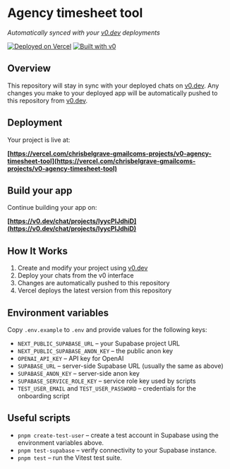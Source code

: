 # Agency timesheet tool

*Automatically synced with your [v0.dev](https://v0.dev) deployments*

[![Deployed on Vercel](https://img.shields.io/badge/Deployed%20on-Vercel-black?style=for-the-badge&logo=vercel)](https://vercel.com/chrisbelgrave-gmailcoms-projects/v0-agency-timesheet-tool)
[![Built with v0](https://img.shields.io/badge/Built%20with-v0.dev-black?style=for-the-badge)](https://v0.dev/chat/projects/lyycPIJdhiD)

## Overview

This repository will stay in sync with your deployed chats on [v0.dev](https://v0.dev).
Any changes you make to your deployed app will be automatically pushed to this repository from [v0.dev](https://v0.dev).

## Deployment

Your project is live at:

**[https://vercel.com/chrisbelgrave-gmailcoms-projects/v0-agency-timesheet-tool](https://vercel.com/chrisbelgrave-gmailcoms-projects/v0-agency-timesheet-tool)**

## Build your app

Continue building your app on:

**[https://v0.dev/chat/projects/lyycPIJdhiD](https://v0.dev/chat/projects/lyycPIJdhiD)**

## How It Works

1. Create and modify your project using [v0.dev](https://v0.dev)
2. Deploy your chats from the v0 interface
3. Changes are automatically pushed to this repository
4. Vercel deploys the latest version from this repository

## Environment variables

Copy `.env.example` to `.env` and provide values for the following keys:

- `NEXT_PUBLIC_SUPABASE_URL` – your Supabase project URL
- `NEXT_PUBLIC_SUPABASE_ANON_KEY` – the public anon key
- `OPENAI_API_KEY` – API key for OpenAI
- `SUPABASE_URL` – server-side Supabase URL (usually the same as above)
- `SUPABASE_ANON_KEY` – server-side anon key
- `SUPABASE_SERVICE_ROLE_KEY` – service role key used by scripts
- `TEST_USER_EMAIL` and `TEST_USER_PASSWORD` – credentials for the onboarding script

## Useful scripts

- `pnpm create-test-user` – create a test account in Supabase using the environment variables above.
- `pnpm test-supabase` – verify connectivity to your Supabase instance.
- `pnpm test` – run the Vitest test suite.
